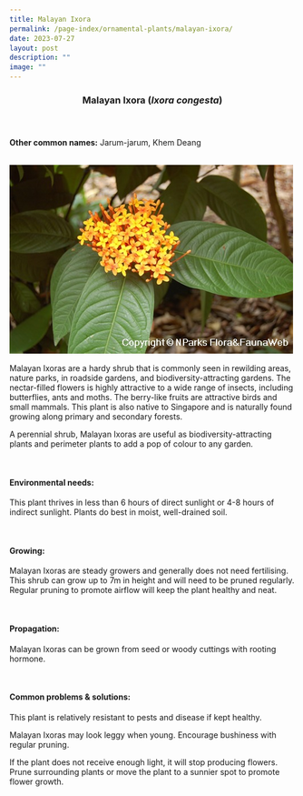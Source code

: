 ```yaml
---
title: Malayan Ixora
permalink: /page-index/ornamental-plants/malayan-ixora/
date: 2023-07-27
layout: post
description: ""
image: ""
---
```

<header> 
	<h3>Malayan Ixora (<em>Ixora congesta</em>)</h3> 
</header> 
 
<section> 
	<p><strong>Other common names:</strong> Jarum-jarum, Khem Deang</p> 
	<br> 
</section> 
 
<section>
	<img title="Photo by Flora and Fauna Web." src="/images/Plants/malayanixora_ffw.jfif">
	<p>Malayan Ixoras are a hardy shrub that is commonly seen in rewilding areas, nature parks, in roadside gardens, and biodiversity-attracting gardens. The nectar-filled flowers is highly attractive to a wide range of insects, including butterflies, ants and moths. The berry-like fruits are attractive birds and small mammals. This plant is also native to Singapore and is naturally found growing along primary and secondary forests.</p>
	<p>A perennial shrub, Malayan Ixoras are useful as biodiversity-attracting plants and perimeter plants to add a pop of colour to any garden.</p>
	 <br> 
</section> 
 
<section> 
  <h4>Environmental needs:</h4> 
    	<p>This plant thrives in less than 6 hours of direct sunlight or 4-8 hours of indirect sunlight. Plants do best in moist, well-drained soil.</p> 
	<br>
</section>

<section> 
  <h4>Growing:</h4> 
		<p>Malayan Ixoras are steady growers and generally does not need fertilising. This shrub can grow up to 7m in height and will need to be pruned regularly. Regular pruning to promote airflow will keep the plant healthy and neat.</p> 
	<br> 
</section> 

<section> 
  <h4>Propagation:</h4> 
		<p>Malayan Ixoras can be grown from seed or woody cuttings with rooting hormone.</p> 
	<br> 
</section> 
 
<section> 
  <h4>Common problems &amp; solutions:</h4> 
		<p>This plant is relatively resistant to pests and disease if kept healthy.</p>
		<p>Malayan Ixoras may look leggy when young. Encourage bushiness with regular pruning.</p>
		<p>If the plant does not receive enough light, it will stop producing flowers. Prune surrounding plants or move the plant to a sunnier spot to promote flower growth.</p>
	<br> 
</section>